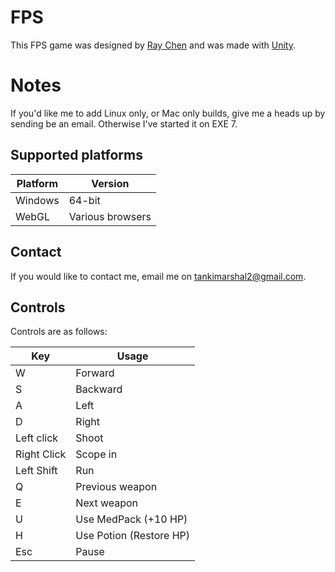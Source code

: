 # FPS

This FPS game was designed by [Ray Chen](https://github.com/rayzchen) and was made with [Unity](https://unity.com).

# Notes

If you'd like me to add Linux only, or Mac only builds, give me a heads up by sending be an email. Otherwise I've started it on EXE 7.

## Supported platforms

Platform | Version
-------- | -------
Windows | 64-bit
WebGL | Various browsers

## Contact

If you would like to contact me, email me on tankimarshal2@gmail.com.

## Controls

Controls are as follows:

Key | Usage
--- | -----
W | Forward
S | Backward
A | Left
D | Right
Left click | Shoot
Right Click | Scope in
Left Shift | Run
Q | Previous weapon
E | Next weapon
U | Use MedPack (+10 HP)
H | Use Potion (Restore HP)
Esc | Pause
